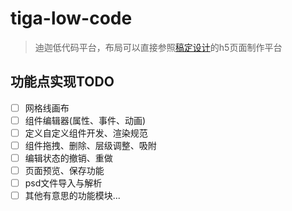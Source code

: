 # tiga-low-code

> 迪迦低代码平台，布局可以直接参照[稿定设计](https://www.gaoding.com/odyssey/design)的h5页面制作平台

## 功能点实现TODO

- [ ] 网格线画布
- [ ] 组件编辑器(属性、事件、动画)
- [ ] 定义自定义组件开发、渲染规范
- [ ] 组件拖拽、删除、层级调整、吸附
- [ ] 编辑状态的撤销、重做
- [ ] 页面预览、保存功能
- [ ] psd文件导入与解析
- [ ] 其他有意思的功能模块...

